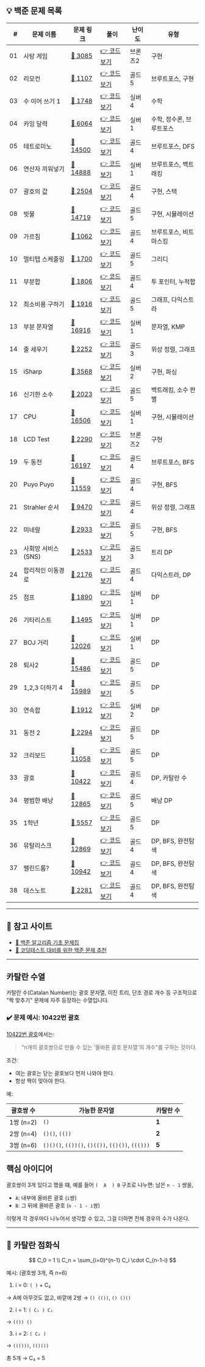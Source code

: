 <!-- https://school.programmers.co.kr/learn/challenges?tab=algorithm_practice_kit -->
## 💡 백준 문제 목록
|  # | 문제 이름        | 문제 링크                                             | 풀이                             | 난이도  | 유형             |
| -: | ------------ | ------------------------------------------------- | ------------------------------ | ---- | -------------- |
| 01 | 사탕 게임        | [🔗 3085](https://www.acmicpc.net/problem/3085)   | [👉 코드 보기](./01_사탕게임.py)       | 브론즈2 | 구현             |
| 02 | 리모컨          | [🔗 1107](https://www.acmicpc.net/problem/1107)   | [👉 코드 보기](./02_리모컨.py)        | 골드5  | 브루트포스, 구현      |
| 03 | 수 이어 쓰기 1    | [🔗 1748](https://www.acmicpc.net/problem/1748)   | [👉 코드 보기](./03_수이어쓰기1.py)     | 실버4  | 수학             |
| 04 | 카잉 달력        | [🔗 6064](https://www.acmicpc.net/problem/6064)   | [👉 코드 보기](./04_카잉달력.py)       | 실버1  | 수학, 정수론, 브루트포스 |
| 05 | 테트로미노        | [🔗 14500](https://www.acmicpc.net/problem/14500) | [👉 코드 보기](./05_테트로미노.py)      | 골드4  | 브루트포스, DFS     |
| 06 | 연산자 끼워넣기     | [🔗 14888](https://www.acmicpc.net/problem/14888) | [👉 코드 보기](./06_연산자끼워넣기.py)    | 실버1  | 브루트포스, 백트래킹    |
| 07 | 괄호의 값        | [🔗 2504](https://www.acmicpc.net/problem/2504)   | [👉 코드 보기](./07_괄호의값.py)       | 골드4  | 구현, 스택         |
| 08 | 빗물           | [🔗 14719](https://www.acmicpc.net/problem/14719) | [👉 코드 보기](./08_빗물.py)         | 골드5  | 구현, 시뮬레이션      |
| 09 | 가르침          | [🔗 1062](https://www.acmicpc.net/problem/1062)   | [👉 코드 보기](./09_가르침.py)        | 골드4  | 브루트포스, 비트마스킹   |
| 10 | 멀티탭 스케줄링     | [🔗 1700](https://www.acmicpc.net/problem/1700)   | [👉 코드 보기](./10_멀티탭스케줄링.py)    | 골드5  | 그리디            |
| 11 | 부분합          | [🔗 1806](https://www.acmicpc.net/problem/1806)   | [👉 코드 보기](./11_부분합.py)        | 골드4  | 투 포인터, 누적합     |
| 12 | 최소비용 구하기     | [🔗 1916](https://www.acmicpc.net/problem/1916)   | [👉 코드 보기](./12_최소비용구하기.py)    | 골드5  | 그래프, 다익스트라     |
| 13 | 부분 문자열       | [🔗 16916](https://www.acmicpc.net/problem/16916) | [👉 코드 보기](./13_부분문자열.py)      | 실버1  | 문자열, KMP       |
| 14 | 줄 세우기        | [🔗 2252](https://www.acmicpc.net/problem/2252)   | [👉 코드 보기](./14_줄세우기.py)       | 골드3  | 위상 정렬, 그래프     |
| 15 | iSharp       | [🔗 3568](https://www.acmicpc.net/problem/3568)   | [👉 코드 보기](./15_iSharp.py)     | 실버2  | 구현, 파싱         |
| 16 | 신기한 소수       | [🔗 2023](https://www.acmicpc.net/problem/2023)   | [👉 코드 보기](./16_신기한소수.py)      | 골드5  | 백트래킹, 소수 판별    |
| 17 | CPU          | [🔗 16506](https://www.acmicpc.net/problem/16506) | [👉 코드 보기](./17_CPU.py)        | 실버1  | 구현, 시뮬레이션      |
| 18 | LCD Test     | [🔗 2290](https://www.acmicpc.net/problem/2290)   | [👉 코드 보기](./18_LCDTest.py)    | 브론즈2 | 구현             |
| 19 | 두 동전         | [🔗 16197](https://www.acmicpc.net/problem/16197) | [👉 코드 보기](./19_두동전.py)        | 골드4  | 브루트포스, BFS     |
| 20 | Puyo Puyo    | [🔗 11559](https://www.acmicpc.net/problem/11559) | [👉 코드 보기](./20_PuyoPuyo.py)   | 골드4  | 구현, BFS        |
| 21 | Strahler 순서  | [🔗 9470](https://www.acmicpc.net/problem/9470)   | [👉 코드 보기](./21_Strahler순서.py) | 골드4  | 위상 정렬, 그래프     |
| 22 | 미네랄          | [🔗 2933](https://www.acmicpc.net/problem/2933)   | [👉 코드 보기](./22_미네랄.py)        | 골드5  | 구현, BFS        |
| 23 | 사회망 서비스(SNS) | [🔗 2533](https://www.acmicpc.net/problem/2533)   | [👉 코드 보기](./23_사회망서비스.py)     | 골드3  | 트리 DP          |
| 24 | 합리적인 이동경로    | [🔗 2176](https://www.acmicpc.net/problem/2176)   | [👉 코드 보기](./24_합리적인이동경로.py)   | 골드4  | 다익스트라, DP      |
| 25 | 점프           | [🔗 1890](https://www.acmicpc.net/problem/1890)   | [👉 코드 보기](./25_점프.py)         | 실버1  | DP             |
| 26 | 기타리스트        | [🔗 1495](https://www.acmicpc.net/problem/1495)   | [👉 코드 보기](./26_기타리스트.py)      | 실버1  | DP             |
| 27 | BOJ 거리       | [🔗 12026](https://www.acmicpc.net/problem/12026) | [👉 코드 보기](./27_BOJ.py)        | 실버1  | DP             |
| 28 | 퇴사2          | [🔗 15486](https://www.acmicpc.net/problem/15486) | [👉 코드 보기](./28_퇴사2.py)        | 골드5  | DP             |
| 29 | 1,2,3 더하기 4  | [🔗 15989](https://www.acmicpc.net/problem/15989) | [👉 코드 보기](./29_123더하기4.py)    | 골드5  | DP             |
| 30 | 연속합          | [🔗 1912](https://www.acmicpc.net/problem/1912)   | [👉 코드 보기](./30_연속합.py)        | 실버2  | DP             |
| 31 | 동전 2         | [🔗 2294](https://www.acmicpc.net/problem/2294)   | [👉 코드 보기](./31_동전2.py)        | 골드5  | DP             |
| 32 | 크리보드         | [🔗 11058](https://www.acmicpc.net/problem/11058) | [👉 코드 보기](./32_크리보드.py)       | 골드5  | DP             |
| 33 | 괄호           | [🔗 10422](https://www.acmicpc.net/problem/10422) | [👉 코드 보기](./33_괄호.py)         | 골드4  | DP, 카탈란 수      |
| 34 | 평범한 배낭       | [🔗 12865](https://www.acmicpc.net/problem/12865) | [👉 코드 보기](./34_평범한배낭.py)      | 골드5  | 배낭 DP          |
| 35 | 1학년          | [🔗 5557](https://www.acmicpc.net/problem/5557)   | [👉 코드 보기](./35_1학년.py)        | 골드5  | DP             |
| 36 | 뮤탈리스크        | [🔗 12869](https://www.acmicpc.net/problem/12869) | [👉 코드 보기](./36_뮤탈리스크.py)      | 골드4  | DP, BFS, 완전탐색  |
| 37 | 팰린드롬?        | [🔗 10942](https://www.acmicpc.net/problem/10942) | [👉 코드 보기](./37_팰린드롬.py)      | 골드4  | DP, BFS, 완전탐색  |
| 38 | 데스노트        | [🔗 2281](https://www.acmicpc.net/problem/2281) | [👉 코드 보기](./38_데스노트.py)      | 골드4  | DP, BFS, 완전탐색  |

---

## 📌 참고 사이트
- [📘 백준 알고리즘 기초 문제집](https://school.programmers.co.kr/learn/challenges?tab=algorithm_practice_kit)
- [📝 코딩테스트 대비를 위한 백준 문제 추천](https://whitetigerlouis.tistory.com/27#google_vignette)

---
## 카탈란 수열
카탈란 수(Catalan Number)는  괄호 문자열, 이진 트리, 단조 경로 개수 등 구조적으로 "짝 맞추기" 문제에 자주 등장하는 수열입니다.

### ✔️ 문제 예시: 10422번 괄호
[10422번 괄호](./33_괄호.py)에서는:
> "n개의 괄호쌍으로 만들 수 있는 '올바른 괄호 문자열'의 개수"를 구하는 것이다.

조건:

* 여는 괄호는 닫는 괄호보다 먼저 나와야 한다.
* 항상 짝이 맞아야 한다.

예:

| 괄호쌍 수    | 가능한 문자열                                          | 카탈란 수 |
| -------- | ------------------------------------------------ | ----- |
| 1쌍 (n=2) | `()`                                             | **1** |
| 2쌍 (n=4) | `()()`, `(())`                                   | **2** |
| 3쌍 (n=6) | `()()()`, `(())()`, `()(())`, `(()())`, `((()))` | **5** |


## 핵심 아이디어

괄호쌍이 3개 있다고 했을 떄,
예를 들어 `(  A  ) B` 구조로 나누면:
남은 `n - 1` 쌍을,
* `A`: 내부에 올바른 괄호 (`i`쌍)
* `B`: 그 뒤에 올바른 괄호 (`n - 1 - i`쌍)

이렇게 각 경우마다 나누어서 생각할 수 있고, 그걸 더하면 전체 경우의 수가 나온다.

---

## 🔁 카탈란 점화식

$$
C_0 = 1 \\
C_n = \sum_{i=0}^{n-1} C_i \cdot C_{n-1-i}
$$


예시: (괄호쌍 3개, 즉 n=6)

1. i = 0: `( )` + C₂

→ A에 아무것도 없고, 바깥에 2쌍
→ `() (())`, `() ()()`

2. i = 1: `( C₁ ) C₁`

→ `(()) ()`

3. i = 2: `( C₂ )`

→ `((()))`, `(()())`

총 5개 → C₃ = 5